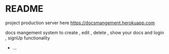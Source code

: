 # README
project production server here 
https://docsmangement.herokuapp.com

docs mangement system to 
create , edit , delete , show  your docs
and login , signUp functionality 
* ...
